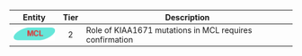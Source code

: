 |Entity|Tier|Description              |
|:----:|:----:|------------------------------|
|![MCL](images/icons/MCL_tier2.png) | 2 | Role of KIAA1671 mutations in MCL requires confirmation|
